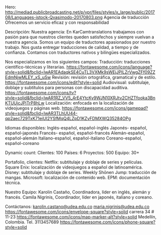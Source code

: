 Hero: http://mediad.publicbroadcasting.net/p/vpr/files/styles/x_large/public/201708/Languages-istock-Qvasimodo-20170803.png
Agencia de traducción
Ofrecemos un servicio eficaz y con responsabilidad

Descripción:
Nuestra agencia:
En KarCamtranslations trabajamos con pasión para que nuestros clientes queden satisfechos y siempre vuelvan a nuestra agencia.
Somos un equipo de traductores apasionados por nuestro trabajo. Nos gusta entregar traducciones de calidad, a tiempo y de confianza. 
Contamos con traductores nativos y bilingües especializados.

Nos especializamos en los siguientes campos:
Traducción: traducciones científico-técnicas y literarias. https://fontawesome.com/icons/language?style=solid&fbclid=IwAR1EAdaqkSE4CuTL3VXMk9sWEjJPILZrVwgZFf09ZZEdmNjwMLEY_xS_uSw
Revisión: revisión ortográfica, gramatical y de estilo. https://fontawesome.com/icons/edit?style=solid
Audiovisual: subtitulaje, doblaje y subtítulos para personas con discapacidad auditiva. https://fontawesome.com/icons/tv?style=solid&fbclid=IwAR1RZ_VV5_4rE4YtcKy9WJN10XRJtv2CHZTfooka3BnKTUUicJPiTrP8hLw
Localización: enfocada en la localización de videojuegos y páginas web. 
https://fontawesome.com/icons/gamepad?style=solid&fbclid=IwAR3TLhUU44-qp2aec729TxK71eiUI2YSfMqQ4LZpD1KZvFDMXWQ35284OPg

Idiomas disponibles: 
Inglés-español, español-inglés 
Japonés- español, español-japonés
Francés- español, español-francés
Alemán-español, español-alemán 
Italiano-español, español-italiano
Coreano-español, español-coreano

Dynamic count:
Clientes: 100
Países: 6
Proyectos: 500
Equipo: 30+

Portafolio, clientes:
Netflix: subtitulaje y doblaje de series y películas.
Square Enix: localización de videojuegos a español de latinoamérica.
Disney: subtitulaje y doblaje de series.
Weekly Shōnen Jump: traducción de mangas.
Microsoft: localización de contenido web.
EPM: documentación técnica.

Nuestro Equipo:
Karolin Castaño, Coordinadora, líder en inglés, alemán y francés.
Camila Nigrinis, Coordinador, líder en japonés, italiano y coreano.

Contáctanos:
karolin.castano@udea.edu.co
maria.nigrinis@udea.edu.co https://fontawesome.com/icons/envelope-square?style=solid
carrera 34 # 11-23 https://fontawesome.com/icons/map-marker-alt?style=solid
Medellín, Colombia. 
Tel. 3113457689 https://fontawesome.com/icons/phone-square?style=solid



